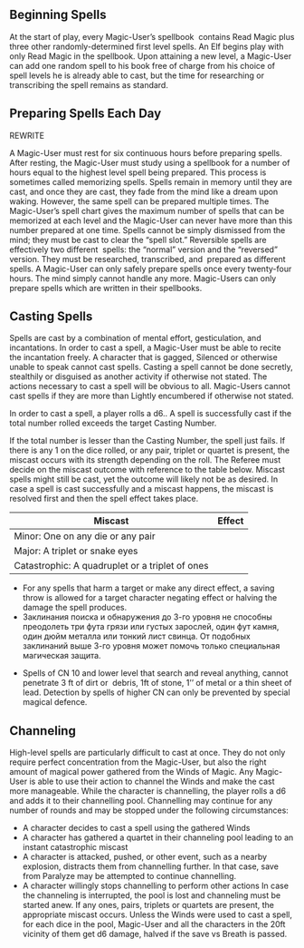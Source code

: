 ## Beginning Spells
At the start of play, every Magic-User’s spellbook  contains Read Magic plus three other randomly-determined first level spells. An Elf begins play with only Read Magic in the spellbook. Upon attaining a new level, a Magic-User can add one random spell to his book free of charge from his choice of spell levels he is already able to cast, but the time for researching or transcribing the spell remains as standard.

## Preparing Spells Each Day

REWRITE

A Magic-User must rest for six continuous hours before preparing spells. After resting, the Magic-User must study using a spellbook for a number of hours equal to the highest level spell being prepared. This process is sometimes called memorizing spells. Spells remain in memory until they are cast, and once they are cast, they fade from the mind like a dream upon waking. However, the same spell can be prepared multiple times. The Magic-User’s spell chart gives the maximum number of spells that can be memorized at each level and the Magic-User can never have more than this number prepared at one time. Spells cannot be simply dismissed from the mind; they must be cast to clear the “spell slot.” Reversible spells are effectively two different  spells: the “normal” version and the “reversed” version. They must be researched, transcribed, and  prepared as different spells. A Magic-User can only safely prepare spells once every twenty-four hours. The mind simply cannot handle any more. Magic-Users can only prepare spells which are written in their spellbooks.
## Casting Spells
Spells are cast by a combination of mental effort, gesticulation, and incantations. In order to cast a spell, a Magic-User must be able to recite the incantation freely. A character that is gagged, Silenced or otherwise unable to speak cannot cast spells. Casting a spell cannot be done secretly, stealthily or disguised as another activity if otherwise not stated. The actions necessary to cast a spell will be obvious to all. Magic-Users cannot cast spells if they are more than Lightly encumbered if otherwise not stated.

In order to cast a spell, a player rolls a d6.. A spell is successfully cast if the total number rolled exceeds the target Casting Number.

If the total number is lesser than the Casting Number, the spell just fails. If there is any 1 on the dice rolled, or any pair, triplet or quartet is present, the miscast occurs with its strength depending on the roll. The Referee must decide on the miscast outcome with reference to the table below. Miscast spells might still be cast, yet the outcome will likely not be as desired. In case a spell is cast successfully and a miscast happens, the miscast is resolved first and then the spell effect takes place.

| Miscast                                         | Effect |
| ----------------------------------------------- | ------ |
| Minor: One on any die or any pair               |        |
| Major: A triplet or snake eyes                  |        |
| Catastrophic: A quadruplet or a triplet of ones |        |

- For any spells that harm a target or make any direct effect, a saving throw is allowed for a target character negating effect or halving the damage the spell produces.
- Заклинания поиска и обнаружения до 3-го уровня не способны преодолеть три фута грязи или густых зарослей, один фут камня, один дюйм металла или тонкий лист свинца. От подобных заклинаний выше 3-го уровня может помочь только специальная магическая защита.
* Spells of CN 10 and lower level that search and reveal anything, cannot penetrate 3 ft of dirt or  debris, 1ft of stone, 1’’ of metal or a thin sheet of lead. Detection by spells of higher CN can only be prevented by special magical defence.

## Channeling
High-level spells are particularly difficult to cast at once. They do not only require perfect concentration from the Magic-User, but also the right amount of magical power gathered from the Winds of Magic. Any Magic-User is able to use their action to channel the Winds and make the cast more manageable. While the character is channelling, the player rolls a d6 and adds it to their channelling pool. Channelling may continue for any number of rounds and may be stopped under the following circumstances:
- A character decides to cast a spell using the gathered Winds
- A character has gathered a quartet in their channeling pool leading to an instant catastrophic miscast
- A character is attacked, pushed, or other event, such as a nearby explosion, distracts them from channelling further. In that case, save from Paralyze may be attempted to continue channelling.
- A character willingly stops channelling to perform other actions
In case the channeling is interrupted, the pool is lost and channeling must be started anew. If any ones, pairs, triplets or quartets are present, the appropriate miscast occurs. Unless the Winds were used to cast a spell, for each dice in the pool, Magic-User and all the characters in the 20ft vicinity of them get d6 damage, halved if the save vs Breath is passed.
